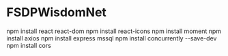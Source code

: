 # FSDPWisdomNet

npm install react react-dom
npm install react-icons
npm install moment
npm install axios
npm install express mssql
npm install concurrently --save-dev
npm install cors
